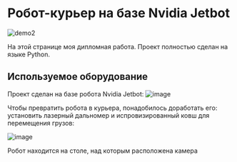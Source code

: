 # Робот-курьер на базе Nvidia Jetbot #
![demo2](https://user-images.githubusercontent.com/75195148/188173051-c75fb4db-4126-403a-8b3f-602ac6475926.gif)

На этой странице моя дипломная работа. Проект полностью сделан на языке Python.

## Используемое оборудование ##
Проект сделан на базе робота Nvidia Jetbot:
![image](https://user-images.githubusercontent.com/75195148/188177514-cca5588a-53f3-40e9-a5da-cae0e5658d35.png)
 
Чтобы превратить робота в курьера, понадобилось доработать его: установить лазерный дальномер и испровизированный ковш для перемещения грузов:

 ![image](https://user-images.githubusercontent.com/75195148/188176758-a0d95ca8-63e1-4b7c-82a8-4cf2ed15de5a.png)

 Робот находится на столе, над которым расположена камера
